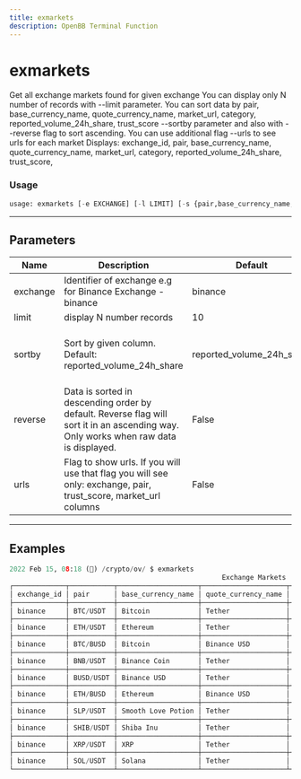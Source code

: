 ```yaml
---
title: exmarkets
description: OpenBB Terminal Function
---
```


# exmarkets

Get all exchange markets found for given exchange You can display only N number of records with --limit parameter. You can sort data by pair, base_currency_name, quote_currency_name, market_url, category, reported_volume_24h_share, trust_score --sortby parameter and also with --reverse flag to sort ascending. You can use additional flag --urls to see urls for each market Displays: exchange_id, pair, base_currency_name, quote_currency_name, market_url, category, reported_volume_24h_share, trust_score,

### Usage 
```python
usage: exmarkets [-e EXCHANGE] [-l LIMIT] [-s {pair,base_currency_name,quote_currency_name,category,reported_volume_24h_share,trust_score,market_url}] [-r] [-u]
```

---
## Parameters

| Name | Description | Default | Optional | Choices |
| ---- | ----------- | ------- | -------- | ------- |
| exchange | Identifier of exchange e.g for Binance Exchange - binance | binance | True | None |
| limit | display N number records | 10 | True | None |
| sortby | Sort by given column. Default: reported_volume_24h_share | reported_volume_24h_share | True | pair, base_currency_name, quote_currency_name, category, reported_volume_24h_share, trust_score, market_url |
| reverse | Data is sorted in descending order by default. Reverse flag will sort it in an ascending way. Only works when raw data is displayed. | False | True | None |
| urls | Flag to show urls. If you will use that flag you will see only: exchange, pair, trust_score, market_url columns | False | True | None |


---
## Examples

```python
2022 Feb 15, 08:18 (🦋) /crypto/ov/ $ exmarkets
                                                     Exchange Markets
┌─────────────┬───────────┬────────────────────┬─────────────────────┬──────────┬───────────────────────────┬─────────────┐
│ exchange_id │ pair      │ base_currency_name │ quote_currency_name │ category │ reported_volume_24h_share │ trust_score │
├─────────────┼───────────┼────────────────────┼─────────────────────┼──────────┼───────────────────────────┼─────────────┤
│ binance     │ BTC/USDT  │ Bitcoin            │ Tether              │ Spot     │ 14.25                     │ high        │
├─────────────┼───────────┼────────────────────┼─────────────────────┼──────────┼───────────────────────────┼─────────────┤
│ binance     │ ETH/USDT  │ Ethereum           │ Tether              │ Spot     │ 11.87                     │ high        │
├─────────────┼───────────┼────────────────────┼─────────────────────┼──────────┼───────────────────────────┼─────────────┤
│ binance     │ BTC/BUSD  │ Bitcoin            │ Binance USD         │ Spot     │ 4.44                      │ high        │
├─────────────┼───────────┼────────────────────┼─────────────────────┼──────────┼───────────────────────────┼─────────────┤
│ binance     │ BNB/USDT  │ Binance Coin       │ Tether              │ Spot     │ 3.58                      │ medium      │
├─────────────┼───────────┼────────────────────┼─────────────────────┼──────────┼───────────────────────────┼─────────────┤
│ binance     │ BUSD/USDT │ Binance USD        │ Tether              │ Spot     │ 3.54                      │ high        │
├─────────────┼───────────┼────────────────────┼─────────────────────┼──────────┼───────────────────────────┼─────────────┤
│ binance     │ ETH/BUSD  │ Ethereum           │ Binance USD         │ Spot     │ 2.97                      │ high        │
├─────────────┼───────────┼────────────────────┼─────────────────────┼──────────┼───────────────────────────┼─────────────┤
│ binance     │ SLP/USDT  │ Smooth Love Potion │ Tether              │ Spot     │ 2.86                      │ medium      │
├─────────────┼───────────┼────────────────────┼─────────────────────┼──────────┼───────────────────────────┼─────────────┤
│ binance     │ SHIB/USDT │ Shiba Inu          │ Tether              │ Spot     │ 2.41                      │ high        │
├─────────────┼───────────┼────────────────────┼─────────────────────┼──────────┼───────────────────────────┼─────────────┤
│ binance     │ XRP/USDT  │ XRP                │ Tether              │ Spot     │ 2.01                      │ high        │
├─────────────┼───────────┼────────────────────┼─────────────────────┼──────────┼───────────────────────────┼─────────────┤
│ binance     │ SOL/USDT  │ Solana             │ Tether              │ Spot     │ 1.95                      │ high        │
└─────────────┴───────────┴────────────────────┴─────────────────────┴──────────┴───────────────────────────┴─────────────┘
```

